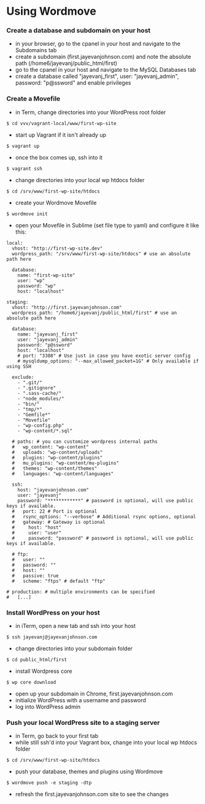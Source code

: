 # Using Wordmove

### Create a database and subdomain on your host
* in your browser, go to the cpanel in your host and navigate to the Subdomains tab
* create a subdomain (first.jayevanjohnson.com) and note the absolute path (/home6/jayevanj/public_html/first)
* go to the cpanel in your host and navigate to the MySQL Databases tab
* create a database called "jayevanj_first", user: "jayevanj_admin", password: "p@ssword" and enable privileges

### Create a Movefile
* in Term, change directories into your WordPress root folder
```
$ cd vvv/vagrant-local/www/first-wp-site
```
* start up Vagrant if it isn't already up
```
$ vagrant up
```
* once the box comes up, ssh into it
```
$ vagrant ssh
```
* change directories into your local wp htdocs folder
```
$ cd /srv/www/first-wp-site/htdocs
```
* create your Wordmove Movefile
```
$ wordmove init
```
* open your Movefile in Sublime (set file type to yaml) and configure it like this:
```
local:
  vhost: "http://first-wp-site.dev"
  wordpress_path: "/srv/www/first-wp-site/htdocs" # use an absolute path here

  database:
    name: "first-wp-site"
    user: "wp"
    password: "wp"
    host: "localhost"

staging:
  vhost: "http://first.jayevanjohnson.com"
  wordpress_path: "/home6/jayevanj/public_html/first" # use an absolute path here

  database:
    name: "jayevanj_first"
    user: "jayevanj_admin"
    password: "p@ssword"
    host: "localhost"
    # port: "3308" # Use just in case you have exotic server config
    # mysqldump_options: "--max_allowed_packet=1G" # Only available if using SSH

  exclude:
    - ".git/"
    - ".gitignore"
    - ".sass-cache/"
    - "node_modules/"
    - "bin/"
    - "tmp/*"
    - "Gemfile*"
    - "Movefile"
    - "wp-config.php"
    - "wp-content/*.sql"

  # paths: # you can customize wordpress internal paths
  #   wp_content: "wp-content"
  #   uploads: "wp-content/uploads"
  #   plugins: "wp-content/plugins"
  #   mu_plugins: "wp-content/mu-plugins"
  #   themes: "wp-content/themes"
  #   languages: "wp-content/languages"

  ssh:
    host: "jayevanjohnson.com"
    user: "jayevanj"
    password: "************" # password is optional, will use public keys if available.
  #   port: 22 # Port is optional
  #   rsync_options: "--verbose" # Additional rsync options, optional
  #   gateway: # Gateway is optional
  #     host: "host"
  #     user: "user"
  #     password: "password" # password is optional, will use public keys if available.

  # ftp:
  #   user: ""
  #   password: ""
  #   host: ""
  #   passive: true
  #   scheme: "ftps" # default "ftp"

# production: # multiple environments can be specified
#   [...]
```

### Install WordPress on your host
* in iTerm, open a new tab and ssh into your host
```
$ ssh jayevanj@jayevanjohnson.com
```
* change directories into your subdomain folder
```
$ cd public_html/first
```
* install Wordpress core
```
$ wp core download
```
* open up your subdomain in Chrome, first.jayevanjohnson.com
* initialize WordPress with a username and password
* log into WordPress admin

### Push your local WordPress site to a staging server
* in Term, go back to your first tab
* while still ssh'd into your Vagrant box, change into your local wp htdocs folder
```
$ cd /srv/www/first-wp-site/htdocs
```
* push your database, themes and plugins using Wordmove
```
$ wordmove push -e staging -dtp
```
* refresh the first.jayevanjohnson.com site to see the changes


